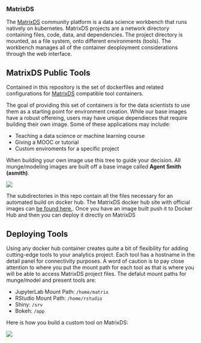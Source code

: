 ### MatrixDS
The [MatrixDS](http://matrixds.com) community platform is a data science workbench that runs natively on kubernetes. MatrixDS projects are a network directory containing files, code, data, and dependencies. The project directory is mounted, as a file system, onto different environments (tools). The workbench manages all of the container deoployment considerations through the web interface. 

## MatrixDS Public Tools
Contained in this repository is the set of dockerfiles and related configurations for [MatrixDS](http://matrixds.com) compatible tool containers. 

The goal of providing this set of containers is for the data scientists to use them as a starting point for environment creation. While our base images have a robust offereing, users may have unique dependieces that require building their own image. Some of these applications may include:

* Teaching a data science or machine learning course
* Giving a MOOC or tutorial
* Custom enviroments for a specific project

When building your own image use this tree to guide your decision. All munge/modeling images are built off a base image called **Agent Smith (asmith)**.

![](/img/tree.png)

The subdirectories in this repo contain all the files necessary for an automated build on docker hub. The MatrixDS docker hub site with official images can [be found here.](https://hub.docker.com/orgs/matrixds). Once you have an image built push it to Docker Hub and then you can deploy it directly on MatrixDS

## Deploying Tools
Using any docker hub container creates quite a bit of flexibility for adding cutting-edge tools to your analytics project. Each tool has a hostname in the detail panel for connectivity purposes. A word of caution is to pay close attention to where you put the mount path for each tool as that is where you will be able to access MatrixDS project files. The defalut mount paths for munge/model and present tools are:

* JupyterLab Mount Path: `/home/matrix`
* RStudio Mount Path: `/home/rstudio`
* Shiny: `/srv`
* Bokeh: `/app`

Here is how you build a custom tool on MatrixDS:  

![](/img/customTool.gif)

